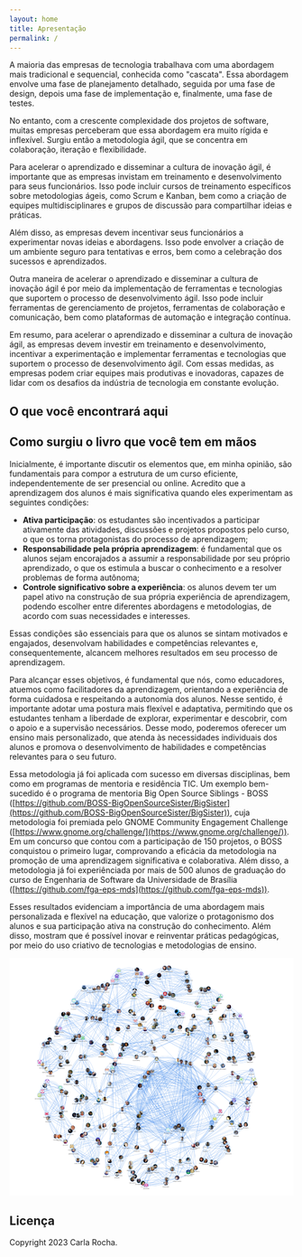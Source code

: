 ```yaml
---
layout: home
title: Apresentação
permalink: /
---
```



A maioria das empresas de tecnologia trabalhava com uma abordagem mais tradicional e sequencial, conhecida como "cascata". Essa abordagem envolve uma fase de planejamento detalhado, seguida por uma fase de design, depois uma fase de implementação e, finalmente, uma fase de testes.

No entanto, com a crescente complexidade dos projetos de software, muitas empresas perceberam que essa abordagem era muito rígida e inflexível. Surgiu então a metodologia ágil, que se concentra em colaboração, iteração e flexibilidade.

Para acelerar o aprendizado e disseminar a cultura de inovação ágil, é importante que as empresas invistam em treinamento e desenvolvimento para seus funcionários. Isso pode incluir cursos de treinamento específicos sobre metodologias ágeis, como Scrum e Kanban, bem como a criação de equipes multidisciplinares e grupos de discussão para compartilhar ideias e práticas.

Além disso, as empresas devem incentivar seus funcionários a experimentar novas ideias e abordagens. Isso pode envolver a criação de um ambiente seguro para tentativas e erros, bem como a celebração dos sucessos e aprendizados.

Outra maneira de acelerar o aprendizado e disseminar a cultura de inovação ágil é por meio da implementação de ferramentas e tecnologias que suportem o processo de desenvolvimento ágil. Isso pode incluir ferramentas de gerenciamento de projetos, ferramentas de colaboração e comunicação, bem como plataformas de automação e integração contínua.

Em resumo, para acelerar o aprendizado e disseminar a cultura de inovação ágil, as empresas devem investir em treinamento e desenvolvimento, incentivar a experimentação e implementar ferramentas e tecnologias que suportem o processo de desenvolvimento ágil. Com essas medidas, as empresas podem criar equipes mais produtivas e inovadoras, capazes de lidar com os desafios da indústria de tecnologia em constante evolução.



## O que você encontrará aqui


## Como surgiu o livro que você tem em mãos

Inicialmente, é importante discutir os elementos que, em minha opinião, são fundamentais para compor a estrutura de um curso eficiente, independentemente de ser presencial ou online. Acredito que a aprendizagem dos alunos é mais significativa quando eles experimentam as seguintes condições:

- **Ativa participação**: os estudantes são incentivados a participar ativamente das atividades, discussões e projetos propostos pelo curso, o que os torna protagonistas do processo de aprendizagem;
- **Responsabilidade pela própria aprendizagem**: é fundamental que os alunos sejam encorajados a assumir a responsabilidade por seu próprio aprendizado, o que os estimula a buscar o conhecimento e a resolver problemas de forma autônoma;
- **Controle significativo sobre a experiência**: os alunos devem ter um papel ativo na construção de sua própria experiência de aprendizagem, podendo escolher entre diferentes abordagens e metodologias, de acordo com suas necessidades e interesses.

Essas condições são essenciais para que os alunos se sintam motivados e engajados, desenvolvam habilidades e competências relevantes e, consequentemente, alcancem melhores resultados em seu processo de aprendizagem.

Para alcançar esses objetivos, é fundamental que nós, como educadores, atuemos como facilitadores da aprendizagem, orientando a experiência de forma cuidadosa e respeitando a autonomia dos alunos. Nesse sentido, é importante adotar uma postura mais flexível e adaptativa, permitindo que os estudantes tenham a liberdade de explorar, experimentar e descobrir, com o apoio e a supervisão necessários. Desse modo, poderemos oferecer um ensino mais personalizado, que atenda às necessidades individuais dos alunos e promova o desenvolvimento de habilidades e competências relevantes para o seu futuro.


Essa metodologia já foi aplicada com sucesso em diversas disciplinas, bem como em programas de mentoria e residência TIC. Um exemplo bem-sucedido é o programa de mentoria Big Open Source Siblings - BOSS ([https://github.com/BOSS-BigOpenSourceSister/BigSister](https://github.com/BOSS-BigOpenSourceSister/BigSister)), cuja metodologia foi premiada pelo GNOME Community Engagement Challenge ([https://www.gnome.org/challenge/](https://www.gnome.org/challenge/)). Em um concurso que contou com a participação de 150 projetos, o BOSS conquistou o primeiro lugar, comprovando a eficácia da metodologia na promoção de uma aprendizagem significativa e colaborativa. Além disso, a metodologia já foi experiênciada por mais de 500 alunos de graduação do curso de Engenharia de Software da Universidade de Brasília ([https://github.com/fga-eps-mds](https://github.com/fga-eps-mds)).

Esses resultados evidenciam a importância de uma abordagem mais personalizada e flexível na educação, que valorize o protagonismo dos alunos e sua participação ativa na construção do conhecimento. Além disso, mostram que é possível inovar e reinventar práticas pedagógicas, por meio do uso criativo de tecnologias e metodologias de ensino.


![image](./assets/figs/gpp_mds.png)



## Licença

Copyright 2023 Carla Rocha.
